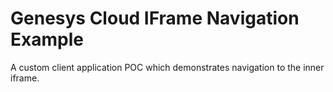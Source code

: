# Genesys Cloud IFrame Navigation Example

A custom client application POC which demonstrates navigation to the inner iframe.
